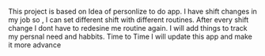 This project is based on Idea of personlize to do app. 
I have shift changes in my job so , I can set different shift with different routines.
After every shift change I dont have to redesine me routine again.
I will add things to track my persnal need and habbits.
Time to Time I will update this app and make it more advance 
